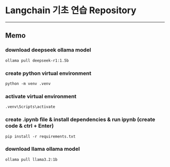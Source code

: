 # Langchain 기초 연습 Repository

---

## Memo

### download deepseek ollama model

```
ollama pull deepseek-r1:1.5b
```

### create python virtual environment

```
python -m venv .venv
```

### activate virtual environment

```
.venv\Scripts\activate
```

### create .ipynb file & install dependencies & run ipynb (create code & ctrl + Enter)

```
pip install -r requirements.txt
```

### download llama ollama model

```
ollama pull llama3.2:1b
```